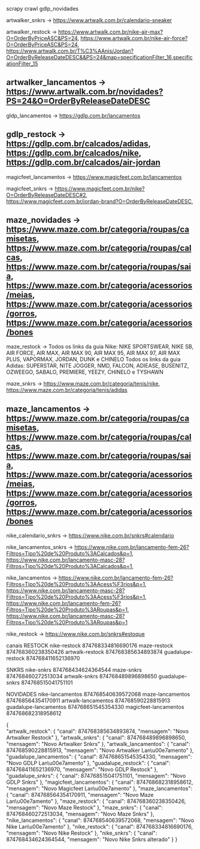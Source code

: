 scrapy crawl gdlp_novidades



artwalker_snkrs -> https://www.artwalk.com.br/calendario-sneaker

artwalker_restock -> https://www.artwalk.com.br/nike-air-max?O=OrderByPriceASC&PS=24,
                     https://www.artwalk.com.br/nike-air-force?O=OrderByPriceASC&PS=24,
                     https://www.artwalk.com.br/T%C3%AAnis/Jordan?O=OrderByReleaseDateDESC&&PS=24&map=specificationFilter_16,specificationFilter_15                     

artwalker_lancamentos -> https://www.artwalk.com.br/novidades?PS=24&O=OrderByReleaseDateDESC
--------------------------------------------------------
gldp_lancamentos -> https://gdlp.com.br/lancamentos

gdlp_restock -> https://gdlp.com.br/calcados/adidas,
                https://gdlp.com.br/calcados/nike,
                https://gdlp.com.br/calcados/air-jordan
--------------------------------------------------------

magicfeet_lancamentos -> https://www.magicfeet.com.br/lancamentos

magicfeet_snkrs ->  https://www.magicfeet.com.br/nike?O=OrderByReleaseDateDESC#2,  
                    https://www.magicfeet.com.br/jordan-brand?O=OrderByReleaseDateDESC,

maze_novidades ->   https://www.maze.com.br/categoria/roupas/camisetas,
                    https://www.maze.com.br/categoria/roupas/calcas,
                    https://www.maze.com.br/categoria/roupas/saia,
                    https://www.maze.com.br/categoria/acessorios/meias,
                    https://www.maze.com.br/categoria/acessorios/gorros,
                    https://www.maze.com.br/categoria/acessorios/bones
--------------------------------------------------------

maze_restock ->  Todos os links da guia Nike:
                    NIKE SPORTSWEAR, NIKE SB, AIR FORCE, AIR MAX,
                    AIR MAX 90, AIR MAX 95, AIR MAX 97, AIR MAX PLUS,
                    VAPORMAX, JORDAN, DUNK e CHINELO
                Todos os links da guia Adidas:
                    SUPERSTAR, NITE JOGGER, NMD, FALCON, ADIEASE, BUSENITZ,
                    OZWEEGO, SABALO, PREMIERE, YEEZY, CHINELO e TYSHAWN

maze_snkrs ->   https://www.maze.com.br/categoria/tenis/nike,
                https://www.maze.com.br/categoria/tenis/adidas  

maze_lancamentos -> https://www.maze.com.br/categoria/roupas/camisetas,
                    https://www.maze.com.br/categoria/roupas/calcas,
                    https://www.maze.com.br/categoria/roupas/saia,
                    https://www.maze.com.br/categoria/acessorios/meias,
                    https://www.maze.com.br/categoria/acessorios/gorros,
                    https://www.maze.com.br/categoria/acessorios/bones         
--------------------------------------------------------

nike_calendario_snkrs -> https://www.nike.com.br/snkrs#calendario

nike_lancamentos_snkrs ->  https://www.nike.com.br/lancamento-fem-26?Filtros=Tipo%20de%20Produto%3ACalcados&p=1,
               https://www.nike.com.br/lancamento-masc-28?Filtros=Tipo%20de%20Produto%3ACalcados&p=1,

nike_lancamentos -> https://www.nike.com.br/lancamento-fem-26?Filtros=Tipo%20de%20Produto%3AAcess%F3rios&p=1,
                    https://www.nike.com.br/lancamento-masc-28?Filtros=Tipo%20de%20Produto%3AAcess%F3rios&p=1,
                    https://www.nike.com.br/lancamento-fem-26?Filtros=Tipo%20de%20Produto%3ARoupas&p=1,
                    https://www.nike.com.br/lancamento-masc-28?Filtros=Tipo%20de%20Produto%3ARoupas&p=1

nike_restock -> https://www.nike.com.br/snkrs#estoque




canais
RESTOCK
    nike-restock 874768334816690176
    maze-restock 874768360238350426
    artwalk-restock 874768385634893874
    guadalupe-restock 874768411652136970

SNKRS
    nike-snkrs 874768434624364544
    maze-snkrs 874768460272513034
    artwalk-snkrs 874768489896898650
    guadalupe-snkrs 874768515041751101

NOVIDADES
    nike-lancamentos 874768540639572068
    maze-lancamentos 874768564354170911
    artwalk-lancamentos 874768590228815913
    guadalupe-lancamentos 874768651545354330
    magicfeet-lancamentos 874768682318958612



{  
  "artwalk_restock": {
    "canal": 874768385634893874,
    "mensagem": "Novo Artwalker Restock"
  },
  "artwalk_snkrs": {
    "canal": 874768489896898650,
    "mensagem": "Novo Artwalker Snkrs"
  },
  "artwalk_lancamentos": {
    "canal": 874768590228815913,
    "mensagem": "Novo Artwalker Lan\u00e7amento"
  },    
  "guadalupe_lancamentos": {
    "canal": 874768651545354330,
    "mensagem": "Novo GDLP Lan\u00e7amento"
  },
  "guadalupe_restock": {
    "canal": 874768411652136970,
    "mensagem": "Novo GDLP Restock"
  },
  "guadalupe_snkrs": {
    "canal": 874768515041751101,
    "mensagem": "Novo GDLP Snkrs"
  },
  "magicfeet_lancamentos": {
    "canal": 874768682318958612,
    "mensagem": "Novo Magicfeet Lan\u00e7amento"
  },
  "maze_lancamentos": {
    "canal": 874768564354170911,
    "mensagem": "Novo Maze Lan\u00e7amento"
  },
  "maze_restock": {
    "canal": 874768360238350426,
    "mensagem": "Novo Maze Restock"
  },
  "maze_snkrs": {
    "canal": 874768460272513034,
    "mensagem": "Novo Maze Snkrs"
  },
  "nike_lancamentos": {
    "canal": 874768540639572068,
    "mensagem": "Novo Nike Lan\u00e7amento"
  },
  "nike_restock": {
    "canal": 874768334816690176,
    "mensagem": "Novo Nike Restock"
  },
  "nike_snkrs": {
    "canal": 874768434624364544,
    "mensagem": "Novo Nike Snkrs alterado"
  }
}